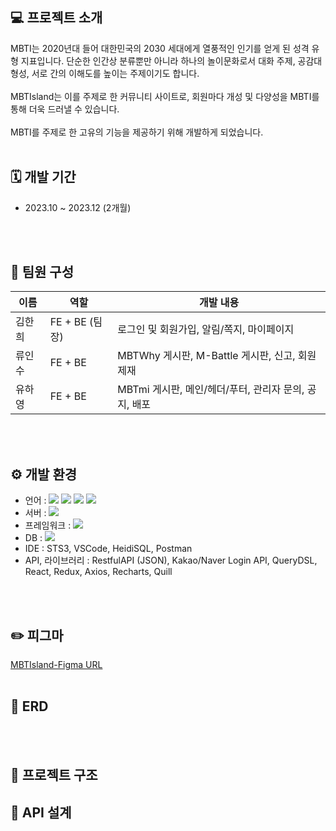 ## 💻 프로젝트 소개
MBTI는 2020년대 들어 대한민국의 2030 세대에게 열풍적인 인기를 얻게 된 성격 유형 지표입니다.
단순한 인간상 분류뿐만 아니라 하나의 놀이문화로서 대화 주제, 공감대 형성, 서로 간의 이해도를 높이는 주제이기도 합니다.
<br>
<br>
MBTIsland는 이를 주제로 한 커뮤니티 사이트로, 회원마다 개성 및 다양성을 MBTI를 통해 더욱 드러낼 수 있습니다.
<br>
<br>
MBTI를 주제로 한 고유의 기능을 제공하기 위해 개발하게 되었습니다.
<br>
<br>

## 🗓️ 개발 기간
* 2023.10 ~ 2023.12 (2개월)
<br>
<br>

## 👥 팀원 구성
|이름|역할|개발 내용|
|---|---|-----|
|김한희|FE + BE (팀장)|로그인 및 회원가입, 알림/쪽지, 마이페이지|
|류인수|FE + BE|MBTWhy 게시판, M-Battle 게시판, 신고, 회원 제재|
|유하영|FE + BE|MBTmi 게시판, 메인/헤더/푸터, 관리자 문의, 공지, 배포|
<br>
<br>

## ⚙ 개발 환경
* 언어 : <img src="https://img.shields.io/badge/Java-007396?style=flat&logo=OpenJDK&logoColor=white"/> <img src="https://img.shields.io/badge/HTML5-E34F26?style=flat&logo=html5&logoColor=white"/> <img src="https://img.shields.io/badge/CSS-1572B6?style=flat&logo=css3&logoColor=white"/> <img src="https://img.shields.io/badge/JavaScript-F7DF1E?style=flat&logo=javascript&logoColor=white"/>
* 서버 : <img src="https://img.shields.io/badge/AWS EC2-FF9900?style=flat&logo=amazonec2&logoColor=white"/>
* 프레임워크 : <img src="https://img.shields.io/badge/Spring Boot-6DB33F?style=flat&logo=springboot&logoColor=white">
* DB : <img src="https://img.shields.io/badge/MariaDB-003545?style=flat&logo=mariadb&logoColor=white">
* IDE : STS3, VSCode, HeidiSQL, Postman
* API, 라이브러리 : RestfulAPI (JSON), Kakao/Naver Login API, QueryDSL, React, Redux, Axios, Recharts, Quill
<br>
<br>

## ✏️ 피그마
[MBTIsland-Figma URL](https://www.figma.com/design/Afu0ZnaOYMVVww6cZbuUZL/MBTIsland?node-id=0-1&t=jETTpPduKKxEr9YW-1)
<br>
<br>

## 💾 ERD

<br>
<br>

## 🔧 프로젝트 구조

## 📃 API 설계
